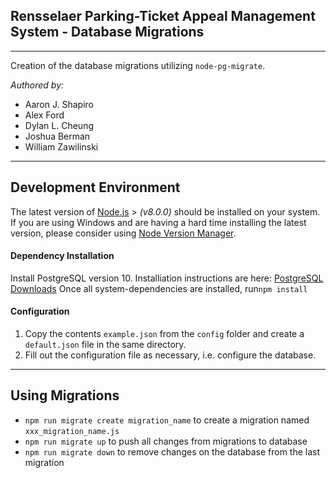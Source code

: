 ## Rensselaer Parking-Ticket Appeal Management System - Database Migrations ##
-------------

Creation of the database migrations utilizing `node-pg-migrate`. 

_Authored by:_
 - Aaron J. Shapiro
 - Alex Ford
 - Dylan L. Cheung
 - Joshua Berman
 - William Zawilinski
 
----------

Development Environment
-------------

The latest version of [Node.js](https://nodejs.org/en/) > _(v8.0.0)_ should be installed on your system. If you are using Windows and are having a hard time installing the latest version, please consider using [Node Version Manager](https://github.com/creationix/nvm).

#### Dependency Installation
Install PostgreSQL version 10. Installiation instructions are here: [PostgreSQL Downloads](https://www.postgresql.org/download/)
Once all system-dependencies are installed, run`npm install`


#### Configuration

 1. Copy the contents `example.json` from the `config` folder and create a `default.json` file in the same directory.
 2. Fill out the configuration file as necessary, i.e. configure the database.
 
----------

Using Migrations
-------------

- `npm run migrate create migration_name` to create a migration named `xxx_migration_name.js`
- `npm run migrate up` to push all changes from migrations to database
- `npm run migrate down` to remove changes on the database from the last migration

